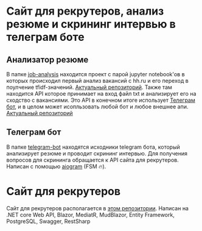 # Сайт для рекрутеров, анализ резюме и скрининг интервью в телеграм боте
## Анализатор резюме
В папке [job-analysis](job-analysis) находится проект с парой jupyter notebook'ов в которых происходил первый анализ вакансий с hh.ru и его переход в поулчение tfidf-значений. [Актуальный репозиторий](https://github.com/EZhivaikin/resume-analyzer-api).
Также там находится API которое принимает на вход файл txt и анализирует его на сходство с вакансиями. Это API в конечном итоге использует [Телеграм бот](telegram-bot), и в целом может исопльзовать любой бот и любое внешнее апи. [Актуальный репозиторий](https://github.com/EZhivaikin/resume-analyzer-telegram-bot)

## Телеграм бот

В папке [telegram-bot](telegram-bot) находятся исходники telegram бота, который анализирует резюме и проводит скрининг интервью.
Для получения вопросов для скрининга обращается к API сайта для рекрутеров. Написан с помощью [aiogram](https://github.com/aiogram/aiogram) (FSM :fire:).

# Сайт для рекрутеров
Сайт для рекрутеров располагается в [этом репозитории](https://github.com/awakentrue/EmployeeRecruiting/tree/master).
Написан на .NET core Web API, Blazor, MediatR, MudBlazor, Entity Framework, PostgreSQL, Swagger, RestSharp
